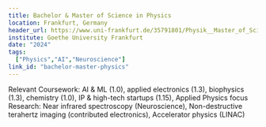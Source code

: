 ```yaml
---
title: Bachelor & Master of Science in Physics
location: Frankfurt, Germany
header_url: https://www.uni-frankfurt.de/35791801/Physik__Master_of_Science 
institute: Goethe University Frankfurt
date: "2024"
tags:
  ["Physics","AI","Neuroscience"]
link_id: "bachelor-master-physics"
---
```

Relevant Coursework: AI & ML (1.0), applied electronics (1.3), biophysics (1.3), chemistry (1.0), IP & high-tech startups (1.15), Applied Physics focus
Research: Near infrared spectroscopy (Neuroscience), Non-destructive terahertz imaging (contributed electronics), Accelerator physics (LINAC)